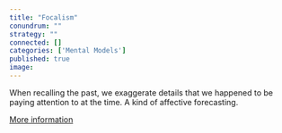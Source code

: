 ```yaml
---
title: "Focalism"
conundrum: ""
strategy: ""
connected: []
categories: ['Mental Models']
published: true
image: 
---
```


When recalling the past, we exaggerate details that we happened to be paying attention to at the time. A kind of affective forecasting.

[More information](https://en.wikipedia.org/wiki/Affective_forecasting#Focalism)


